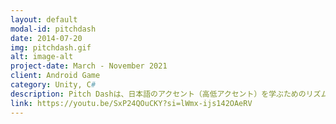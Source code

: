 ```yaml
---
layout: default
modal-id: pitchdash
date: 2014-07-20
img: pitchdash.gif
alt: image-alt
project-date: March - November 2021
client: Android Game
category: Unity, C#
description: Pitch Dashは、日本語のアクセント（高低アクセント）を学ぶためのリズムゲームです。「雨（あ↑め↓）」と「飴（あ↓め↑）」のように、同じ読みでも異なるアクセントを持つ175語を収録しており、それぞれのパターンをゲームを通して学習できます。このゲームはUnityで開発し、サウンドトラックを含むすべてのアセットを自作しました。以前はGoogle Playストアで無料配信していましたが、現在は公開終了しており、Web版をitch.ioでプレイ可能です。自分自身が日本語のアクセントを勉強し始めた際に、学習に適したリソースが少なかったため、学習をサポートする目的でこのゲームを制作しました。
link: https://youtu.be/SxP24QOuCKY?si=lWmx-ijs142OAeRV
---
```

